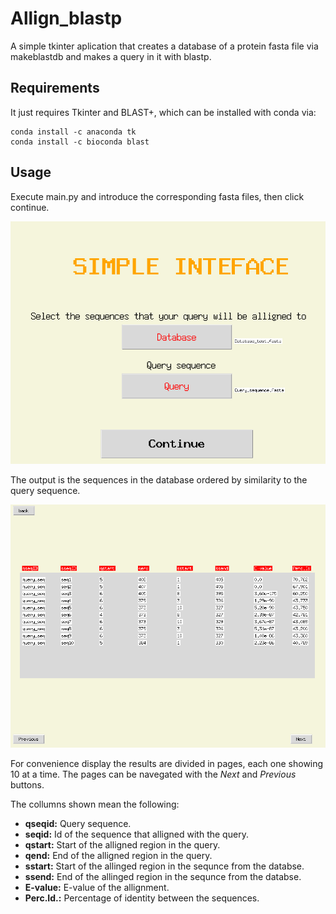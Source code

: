 # Allign_blastp
A simple tkinter aplication that creates a database of a protein fasta file via makeblastdb and makes a query in it with blastp.

## Requirements
It just requires Tkinter and BLAST+, which can be installed with conda via:
```
conda install -c anaconda tk
conda install -c bioconda blast
```

## Usage
Execute main.py and introduce the corresponding fasta files, then click continue.

![](Images/Menu.png)

The output is the sequences in the database ordered by similarity to the query sequence.

![](Images/Alligned_sequences.png)

For convenience display the results are divided in pages, each one showing 10 at a time. The pages can be navegated with the _Next_ and _Previous_ buttons.

The collumns shown mean the following:
- **qseqid:** Query sequence.
- **seqid:** Id of the sequence that alligned with the query.
- **qstart:** Start of the alligned region in the query.
- **qend:** End of the alligned region in the query.
- **sstart:** Start of the allinged region in the sequnce from the databse.
- **ssend:** End of the allinged region in the sequnce from the databse.
- **E-value:** E-value of the allignment.
- **Perc.Id.:** Percentage of identity between the sequences.
